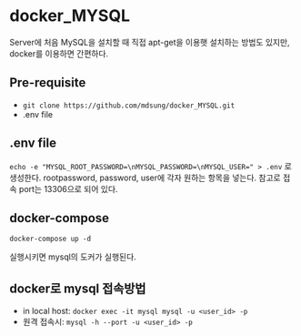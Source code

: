 # docker_MYSQL

Server에 처음 MySQL을 설치할 때 직접 apt-get을 이용햇 설치하는 방법도 있지만, docker를 이용하면 간편하다.

## Pre-requisite
* `git clone https://github.com/mdsung/docker_MYSQL.git`
* .env file

## .env file
`echo -e "MYSQL_ROOT_PASSWORD=\nMYSQL_PASSWORD=\nMYSQL_USER=" > .env`
로 생성한다. 
rootpassword, password, user에 각자 원하는 항목을 넣는다.
참고로 접속 port는 13306으로 되어 있다.

## docker-compose
`docker-compose up -d`

실행시키면 mysql의 도커가 실행된다.

## docker로 mysql 접속방법

* in local host: `docker exec -it mysql mysql -u <user_id> -p `
* 원격 접속시: `mysql -h --port -u <user_id> -p`
